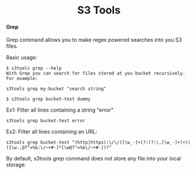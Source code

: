 <h1 align="center">
  S3 Tools 
</h1>

#### Grep
Grep command allows you to make regex powered searches into 
you S3 files. 

Basic usage:

```
$ s3tools grep --help
With Grep you can search for files stored at you bucket recursively. For example:

s3tools grep my-bucket "search string"

$ s3tools grep bucket-test dummy
```

Ex1: Filter all lines containing a string "error"
```
s3tools grep bucket-test error
```

Ex2: Filter all lines containing an URL:
```
s3tools grep bucket-test "(http|https):\/\/([\w_-]+(?:(?:\.[\w_-]+)+))([\w.,@?^=%&:\/~+#-]*[\w@?^=%&\/~+#-])?"
```

By default, s3tools grep command does not store any
file into your local storage.